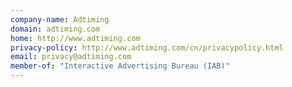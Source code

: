 ```yaml
---
company-name: Adtiming
domain: adtiming.com
home: http://www.adtiming.com
privacy-policy: http://www.adtiming.com/cn/privacypolicy.html
email: privacy@adtiming.com
member-of: "Interactive Advertising Bureau (IAB)"
---
```




